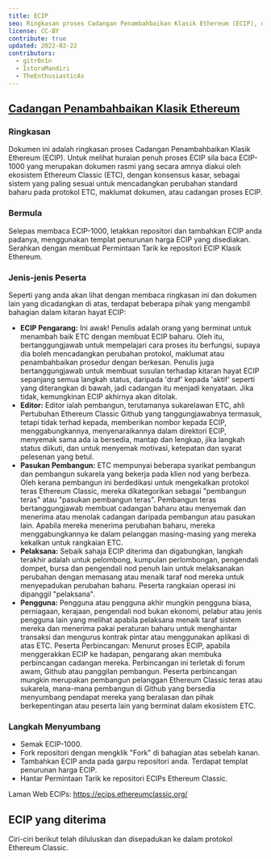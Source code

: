 ```yaml
---
title: ECIP
seo: Ringkasan proses Cadangan Penambahbaikan Klasik Ethereum (ECIP), dan senarai ECIP yang diterima.
license: CC-BY
contribute: true
updated: 2022-02-22
contributors:
  - gitr0n1n
  - IstoraMandiri
  - TheEnthusiasticAs
---
```


## [Cadangan Penambahbaikan Klasik Ethereum](https://ecips.ethereumclassic.org/)

### Ringkasan

Dokumen ini adalah ringkasan proses Cadangan Penambahbaikan Klasik Ethereum (ECIP). Untuk melihat huraian penuh proses ECIP sila baca ECIP-1000 yang merupakan dokumen rasmi yang secara amnya diakui oleh ekosistem Ethereum Classic (ETC), dengan konsensus kasar, sebagai sistem yang paling sesuai untuk mencadangkan perubahan standard baharu pada protokol ETC, maklumat dokumen, atau cadangan proses ECIP.

### Bermula

Selepas membaca ECIP-1000, letakkan repositori dan tambahkan ECIP anda padanya, menggunakan templat penurunan harga ECIP yang disediakan. Serahkan dengan membuat Permintaan Tarik ke repositori ECIP Klasik Ethereum.

### Jenis-jenis Peserta

Seperti yang anda akan lihat dengan membaca ringkasan ini dan dokumen lain yang dicadangkan di atas, terdapat beberapa pihak yang mengambil bahagian dalam kitaran hayat ECIP:

- **ECIP Pengarang:** Ini awak! Penulis adalah orang yang berminat untuk menambah baik ETC dengan membuat ECIP baharu. Oleh itu, bertanggungjawab untuk mempelajari cara proses itu berfungsi, supaya dia boleh mencadangkan perubahan protokol, maklumat atau penambahbaikan prosedur dengan berkesan. Penulis juga bertanggungjawab untuk membuat susulan terhadap kitaran hayat ECIP sepanjang semua langkah status, daripada 'draf' kepada 'aktif' seperti yang diterangkan di bawah, jadi cadangan itu menjadi kenyataan. Jika tidak, kemungkinan ECIP akhirnya akan ditolak.
- **Editor:** Editor ialah pembangun, terutamanya sukarelawan ETC, ahli Pertubuhan Ethereum Classic Github yang tanggungjawabnya termasuk, tetapi tidak terhad kepada, memberikan nombor kepada ECIP, menggabungkannya, menyenaraikannya dalam direktori ECIP, menyemak sama ada ia bersedia, mantap dan lengkap, jika langkah status diikuti, dan untuk menyemak motivasi, ketepatan dan syarat pelesenan yang betul.
- **Pasukan Pembangun:** ETC mempunyai beberapa syarikat pembangun dan pembangun sukarela yang bekerja pada klien nod yang berbeza. Oleh kerana pembangun ini berdedikasi untuk mengekalkan protokol teras Ethereum Classic, mereka dikategorikan sebagai "pembangun teras" atau "pasukan pembangun teras". Pembangun teras bertanggungjawab membuat cadangan baharu atau menyemak dan menerima atau menolak cadangan daripada pembangun atau pasukan lain. Apabila mereka menerima perubahan baharu, mereka menggabungkannya ke dalam pelanggan masing-masing yang mereka kekalkan untuk rangkaian ETC.
- **Pelaksana:** Sebaik sahaja ECIP diterima dan digabungkan, langkah terakhir adalah untuk pelombong, kumpulan perlombongan, pengendali dompet, bursa dan pengendali nod penuh lain untuk melaksanakan perubahan dengan memasang atau menaik taraf nod mereka untuk menyepadukan perubahan baharu. Peserta rangkaian operasi ini dipanggil "pelaksana".
- **Pengguna:** Pengguna atau pengguna akhir mungkin pengguna biasa, perniagaan, kerajaan, pengendali nod bukan ekonomi, pelabur atau jenis pengguna lain yang melihat apabila pelaksana menaik taraf sistem mereka dan menerima pakai peraturan baharu untuk menghantar transaksi dan mengurus kontrak pintar atau menggunakan aplikasi di atas ETC. Peserta Perbincangan: Menurut proses ECIP, apabila menggerakkan ECIP ke hadapan, pengarang akan membuka perbincangan cadangan mereka. Perbincangan ini terletak di forum awam, Github atau panggilan pembangun. Peserta perbincangan mungkin merupakan pembangun pelanggan Ethereum Classic teras atau sukarela, mana-mana pembangun di Github yang bersedia menyumbang pendapat mereka yang beralasan dan pihak berkepentingan atau peserta lain yang berminat dalam ekosistem ETC.

### Langkah Menyumbang

- Semak ECIP-1000.
- Fork repositori dengan mengklik "Fork" di bahagian atas sebelah kanan.
- Tambahkan ECIP anda pada garpu repositori anda. Terdapat templat penurunan harga ECIP.
- Hantar Permintaan Tarik ke repositori ECIPs Ethereum Classic.

Laman Web ECIPs: https://ecips.ethereumclassic.org/

## ECIP yang diterima

Ciri-ciri berikut telah diluluskan dan disepadukan ke dalam protokol Ethereum Classic.
